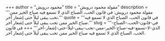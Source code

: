 +++
author = "محمود درويش"
title = "مقولة محمود درويش"
description = '''مقولة محمود درويش: في قانون الحب، الصباح الذي لا تسمع فيه صباح الخير ممن تحب يبقى ليلاً حتى إشعار آخر.'''
quote = '''في قانون الحب، الصباح الذي لا تسمع فيه صباح الخير ممن تحب يبقى ليلاً حتى إشعار آخر.'''
slug = '''في-قانون-الحب،-الصباح-الذي-لا-تسمع-فيه-صباح-الخير-ممن-تحب-يبقى-ليلاً-حتى-إشعار-آخر'''
+++
في قانون الحب، الصباح الذي لا تسمع فيه صباح الخير ممن تحب يبقى ليلاً حتى إشعار آخر.
